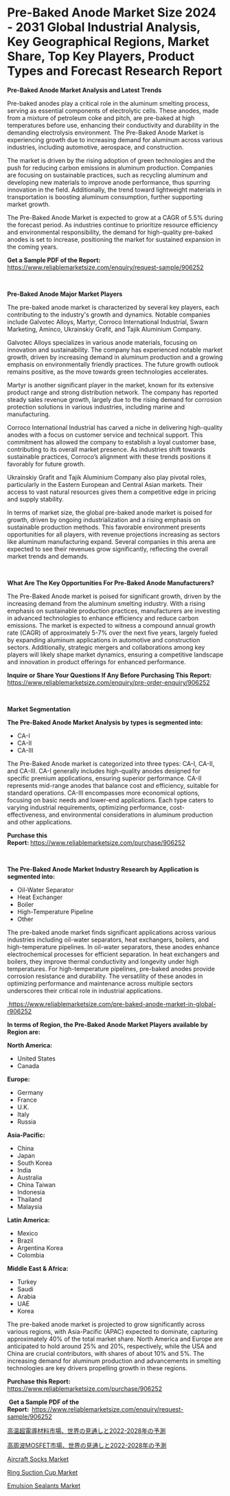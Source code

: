 <p><h1>Pre-Baked Anode Market Size 2024 - 2031 Global Industrial Analysis, Key Geographical Regions, Market Share, Top Key Players, Product Types and Forecast Research Report</h1></p><p><strong>Pre-Baked Anode Market Analysis and Latest Trends</strong></p>
<p><p>Pre-baked anodes play a critical role in the aluminum smelting process, serving as essential components of electrolytic cells. These anodes, made from a mixture of petroleum coke and pitch, are pre-baked at high temperatures before use, enhancing their conductivity and durability in the demanding electrolysis environment. The Pre-Baked Anode Market is experiencing growth due to increasing demand for aluminum across various industries, including automotive, aerospace, and construction. </p><p>The market is driven by the rising adoption of green technologies and the push for reducing carbon emissions in aluminum production. Companies are focusing on sustainable practices, such as recycling aluminum and developing new materials to improve anode performance, thus spurring innovation in the field. Additionally, the trend toward lightweight materials in transportation is boosting aluminum consumption, further supporting market growth. </p><p>The Pre-Baked Anode Market is expected to grow at a CAGR of 5.5% during the forecast period. As industries continue to prioritize resource efficiency and environmental responsibility, the demand for high-quality pre-baked anodes is set to increase, positioning the market for sustained expansion in the coming years.</p></p>
<p><strong>Get a Sample PDF of the Report:&nbsp;</strong> <a href="https://www.reliablemarketsize.com/enquiry/request-sample/906252">https://www.reliablemarketsize.com/enquiry/request-sample/906252</a></p>
<p>&nbsp;</p>
<p><strong>Pre-Baked Anode Major Market Players</strong></p>
<p><p>The pre-baked anode market is characterized by several key players, each contributing to the industry's growth and dynamics. Notable companies include Galvotec Alloys, Martyr, Corroco International Industrial, Swarn Marketing, Aminco, Ukrainskiy Grafit, and Tajik Aluminium Company. </p><p>Galvotec Alloys specializes in various anode materials, focusing on innovation and sustainability. The company has experienced notable market growth, driven by increasing demand in aluminum production and a growing emphasis on environmentally friendly practices. The future growth outlook remains positive, as the move towards green technologies accelerates.</p><p>Martyr is another significant player in the market, known for its extensive product range and strong distribution network. The company has reported steady sales revenue growth, largely due to the rising demand for corrosion protection solutions in various industries, including marine and manufacturing. </p><p>Corroco International Industrial has carved a niche in delivering high-quality anodes with a focus on customer service and technical support. This commitment has allowed the company to establish a loyal customer base, contributing to its overall market presence. As industries shift towards sustainable practices, Corroco’s alignment with these trends positions it favorably for future growth.</p><p>Ukrainskiy Grafit and Tajik Aluminium Company also play pivotal roles, particularly in the Eastern European and Central Asian markets. Their access to vast natural resources gives them a competitive edge in pricing and supply stability.</p><p>In terms of market size, the global pre-baked anode market is poised for growth, driven by ongoing industrialization and a rising emphasis on sustainable production methods. This favorable environment presents opportunities for all players, with revenue projections increasing as sectors like aluminum manufacturing expand. Several companies in this arena are expected to see their revenues grow significantly, reflecting the overall market trends and demands.</p></p>
<p>&nbsp;</p>
<p><strong>What Are The Key Opportunities For Pre-Baked Anode Manufacturers?</strong></p>
<p><p>The Pre-Baked Anode market is poised for significant growth, driven by the increasing demand from the aluminum smelting industry. With a rising emphasis on sustainable production practices, manufacturers are investing in advanced technologies to enhance efficiency and reduce carbon emissions. The market is expected to witness a compound annual growth rate (CAGR) of approximately 5-7% over the next five years, largely fueled by expanding aluminum applications in automotive and construction sectors. Additionally, strategic mergers and collaborations among key players will likely shape market dynamics, ensuring a competitive landscape and innovation in product offerings for enhanced performance.</p></p>
<p><strong>Inquire or Share Your Questions If Any Before Purchasing This Report:</strong> <a href="https://www.reliablemarketsize.com/enquiry/pre-order-enquiry/906252">https://www.reliablemarketsize.com/enquiry/pre-order-enquiry/906252</a></p>
<p>&nbsp;</p>
<p><strong>Market Segmentation</strong></p>
<p><strong>The Pre-Baked Anode Market Analysis by types is segmented into:</strong></p>
<p><ul><li>CA-I</li><li>CA-II</li><li>CA-III</li></ul></p>
<p><p>The Pre-Baked Anode market is categorized into three types: CA-I, CA-II, and CA-III. CA-I generally includes high-quality anodes designed for specific premium applications, ensuring superior performance. CA-II represents mid-range anodes that balance cost and efficiency, suitable for standard operations. CA-III encompasses more economical options, focusing on basic needs and lower-end applications. Each type caters to varying industrial requirements, optimizing performance, cost-effectiveness, and environmental considerations in aluminum production and other applications.</p></p>
<p><strong>Purchase this Report:&nbsp;</strong><a href="https://www.reliablemarketsize.com/purchase/906252">https://www.reliablemarketsize.com/purchase/906252</a></p>
<p>&nbsp;</p>
<p><strong>The Pre-Baked Anode Market Industry Research by Application is segmented into:</strong></p>
<p><ul><li>Oil-Water Separator</li><li>Heat Exchanger</li><li>Boiler</li><li>High-Temperature Pipeline</li><li>Other</li></ul></p>
<p><p>The pre-baked anode market finds significant applications across various industries including oil-water separators, heat exchangers, boilers, and high-temperature pipelines. In oil-water separators, these anodes enhance electrochemical processes for efficient separation. In heat exchangers and boilers, they improve thermal conductivity and longevity under high temperatures. For high-temperature pipelines, pre-baked anodes provide corrosion resistance and durability. The versatility of these anodes in optimizing performance and maintenance across multiple sectors underscores their critical role in industrial applications.</p></p>
<p><a href="https://www.reliablemarketsize.com/pre-baked-anode-market-in-global-r906252">&nbsp;https://www.reliablemarketsize.com/pre-baked-anode-market-in-global-r906252</a></p>
<p><strong>In terms of Region, the Pre-Baked Anode Market Players available by Region are:</strong></p>
<p>
    <p> <strong> North America: </strong>
        <ul>
            <li>United States</li>
            <li>Canada</li>
        </ul>
        </p> 
    <p> <strong> Europe: </strong>
        <ul>
            <li>Germany</li>
            <li>France</li>
            <li>U.K.</li>
            <li>Italy</li>
            <li>Russia</li>
        </ul>
        </p> 
    <p> <strong> Asia-Pacific: </strong>
        <ul>
            <li>China</li>
            <li>Japan</li>
            <li>South Korea</li>
            <li>India</li>
            <li>Australia</li>
            <li>China Taiwan</li>
            <li>Indonesia</li>
            <li>Thailand</li>
            <li>Malaysia</li>
        </ul>
        </p> 
    <p> <strong> Latin America: </strong>
        <ul>
            <li>Mexico</li>
            <li>Brazil</li>
            <li>Argentina Korea</li>
            <li>Colombia</li>
        </ul>
        </p> 
    <p> <strong> Middle East & Africa: </strong>
        <ul>
            <li>Turkey</li>
            <li>Saudi</li>
            <li>Arabia</li>
            <li>UAE</li>
            <li>Korea</li>
        </ul>
    </p>
    </p>
<p><p>The pre-baked anode market is projected to grow significantly across various regions, with Asia-Pacific (APAC) expected to dominate, capturing approximately 40% of the total market share. North America and Europe are anticipated to hold around 25% and 20%, respectively, while the USA and China are crucial contributors, with shares of about 10% and 5%. The increasing demand for aluminum production and advancements in smelting technologies are key drivers propelling growth in these regions.</p></p>
<p><strong>Purchase this Report: </strong><a href="https://www.reliablemarketsize.com/purchase/906252">https://www.reliablemarketsize.com/purchase/906252</a></p>
<p>&nbsp;<strong>Get a Sample PDF of the Report:&nbsp;&nbsp;</strong><a href="https://www.reliablemarketsize.com/enquiry/request-sample/906252">https://www.reliablemarketsize.com/enquiry/request-sample/906252</a></p>
<p><strong></strong></p>
<p><p><a href="https://medium.com/@davidowell8/high-temperature-superconducting-material-market-global-outlook-and-forecast-2022-2028-a42680fbb3a0?postPublishedType=initial">高温超電導材料市場、世界の見通しと2022-2028年の予測</a></p><p><a href="https://medium.com/@susanjprice2023/rf-mosfet-market-global-outlook-and-forecast-2022-2028-market-%E3%81%AF-%E3%82%B3%E3%82%B9%E3%83%88%E7%AE%A1%E7%90%86%E3%81%A8%E5%8A%B9%E7%8E%87%E5%90%91%E4%B8%8A%E3%82%92%E5%84%AA%E5%85%88%E3%81%97%E3%81%BE%E3%81%99-52092c043a83">高周波MOSFET市場、世界の見通しと2022-2028年の予測</a></p><p><a href="https://www.linkedin.com/pulse/what-influencing-future-aircraft-socks-market-insights-growth-cakre?trackingId=zwpjueHvSq69Gfcb%2FNPQTg%3D%3D">Aircraft Socks Market</a></p><p><a href="https://medium.com/@raleciabridges8/this-ring-suction-cup-market-research-report-evaluates-the-key-market-trends-drivers-and-53f983e52bfe">Ring Suction Cup Market</a></p><p><a href="https://github.com/indrystar/Market-Research-Report-List-4/blob/main/emulsion-sealants-market.md">Emulsion Sealants Market</a></p></p>